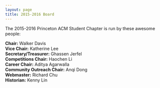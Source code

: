 ```yaml
---
layout: page
title: 2015-2016 Board
---
```

The 2015-2016 Princeton ACM Student Chapter is run by these awesome people:

**Chair:** Walker Davis  
**Vice Chair:** Katherine Lee  
**Secretary/Treasurer:** Ghassen Jerfel  
**Competitions Chair:** Haochen Li  
**Career Chair:** Aditya Agarwalla  
**Community Outreach Chair:** Anqi Dong  
**Webmaster:** Richard Chu  
**Historian:** Kenny Lin  